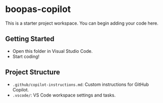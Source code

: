 # boopas-copilot

This is a starter project workspace. You can begin adding your code here.

## Getting Started
- Open this folder in Visual Studio Code.
- Start coding!

## Project Structure
- `.github/copilot-instructions.md`: Custom instructions for GitHub Copilot.
- `.vscode/`: VS Code workspace settings and tasks.
